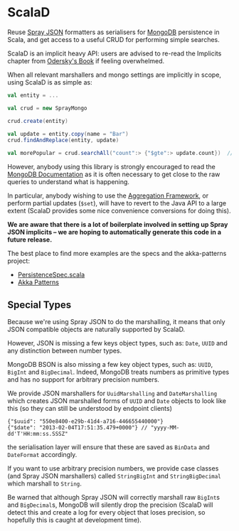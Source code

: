 # ScalaD

Reuse [Spray JSON](http://github.com/spray/spray-json/) formatters as serialisers for [MongoDB](http://www.mongodb.org) persistence in Scala, and get access to a useful CRUD for performing simple searches.

ScalaD is an implicit heavy API: users are advised to re-read the Implicits chapter from [Odersky's Book](http://www.amazon.com/dp/0981531644) if feeling overwhelmed.


When all relevant marshallers and mongo settings are implicitly in scope, using ScalaD is as simple as:

```scala
val entity = ...

val crud = new SprayMongo

crud.create(entity)

val update = entity.copy(name = "Bar")
crud.findAndReplace(entity, update)

val morePopular = crud.searchAll("count":> {"$gte":> update.count})  // awesome DSL for JSON
```

However, anybody using this library is strongly encouraged to read the [MongoDB Documentation](http://docs.mongodb.org/manual/) as it is often necessary to get close to the raw queries to understand what is happening.

In particular, anybody wishing to use the [Aggregation Framework](http://docs.mongodb.org/manual/applications/aggregation/), or perform partial updates (`$set`), will have to revert to the Java API to a large extent (ScalaD provides some nice convenience conversions for doing this).

**We are aware that there is a lot of boilerplate involved in setting up Spray JSON implicits – we are hoping to automatically generate this code in a future release.**

The best place to find more examples are the specs and the akka-patterns project:

* [PersistenceSpec.scala](/blob/master/src/test/scala/org/cakesolutions/scalad/mongo/sprayjson/PersistenceSpec.scala)
* [Akka Patterns](https://github.com/janm399/akka-patterns)


## Special Types

Because we're using Spray JSON to do the marshalling, it means that only JSON compatible objects are naturally supported by ScalaD.

However, JSON is missing a few keys object types, such as: `Date`, `UUID` and any distinction between number types.

MongoDB BSON is also missing a few key object types, such as: `UUID`, `BigInt` and `BigDecimal`. Indeed, MongoDB treats numbers as primitive types and has no support for arbitrary precision numbers.


We provide JSON marshallers for `UuidMarshalling` and `DateMarshalling` which creates JSON marshalled forms of `UUID` and `Date` objects to look like this (so they can still be understood by endpoint clients)

```
{"$uuid": "550e8400-e29b-41d4-a716-446655440000"}
{"$date": "2013-02-04T17:51:35.479+0000"} // "yyyy-MM-dd'T'HH:mm:ss.SSSZ"
```

the serialisation layer will ensure that these are saved as `BinData` and `DateFormat` accordingly.


If you want to use arbitrary precision numbers, we provide case classes (and Spray JSON marshallers) called `StringBigInt` and `StringBigDecimal` which marshall to `String`.


Be warned that although Spray JSON will correctly marshall raw `BigInt`s and `BigDecimal`s, MongoDB will silently drop the precision (ScalaD will detect this and create a log for every object that loses precision, so hopefully this is caught at development time).
